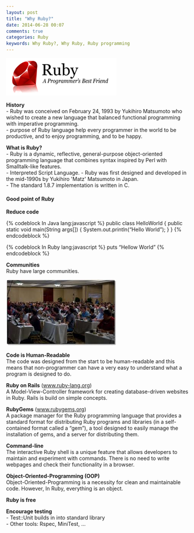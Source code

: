 ```yaml
---
layout: post
title: "Why Ruby?"
date: 2014-06-28 00:07
comments: true
categories: Ruby
keywords: Why Ruby?, Why Ruby, Ruby programming
---
```


<p>
  <img src="/images/logo_ruby.png" />
</p>

<p>
  <strong>History</strong><br/>
  - Ruby was conceived on February 24, 1993 by Yukihiro Matsumoto who wished to create a new language that balanced functional programming with imperative programming.<br/>
  - purpose of Ruby language help every programmer in the world to be productive, and to enjoy programming, and to be happy.
</p>

<p>
  <strong>What is Ruby?</strong><br/>
  - Ruby is a dynamic, reflective, general-purpose object-oriented programming language that combines syntax inspired by Perl with Smalltalk-like features.<br/>
  - Interpreted Script Language.
  - Ruby was first designed and developed in the mid-1990s by Yukihiro 'Matz' Matsumoto in Japan.<br/>
  - The standard 1.8.7 implementation is written in C.
</p>

<h4>Good point of Ruby</h4>

<p>
  <strong>Reduce code</strong>
</p>

{% codeblock In Java lang:javascript %}
public class HelloWorld {
  public static void main(String args[]) {
    System.out.println(“Hello World”);
  }
}
{% endcodeblock %}

{% codeblock In Ruby lang:javascript %}
puts “Hellow World”
{% endcodeblock %}

<p>
  <strong>Communities</strong><br/>
  Ruby have large communities.
</p>

<p>
  <img src="/images/ruby_communities.png" />
</p>

<p>
  <strong>Code is Human-Readable</strong><br/>
  The code was designed from the start to be human-readable and this means that non-programmer can have a very easy to understand what a program is designed to do.
</p>

<p>
  <strong>Ruby on Rails</strong> (<a href="https://www.ruby-lang.org/en/" target="_blank">www.ruby-lang.org</a>)<br/>
  A Model-View-Controller framework for creating database-driven websites in Ruby. Rails is build on simple concepts.
</p>

<p>
  <strong>RubyGems</strong> (<a href="https://rubygems.org/" target="_blank">www.rubygems.org</a>)<br/>
  A package manager for the Ruby programming language that provides a standard format for distributing Ruby programs and libraries (in a self-contained format called a “gem”), a tool designed to easily manage the installation of gems, and a server for distributing them.
</p>

<p>
  <strong>Command-line</strong><br/>
  The interactive Ruby shell is a unique feature that allows developers to maintain and experiment with commands. There is no need to write webpages and check their functionality in a browser. 
</p>

<p>
  <strong>Object-Oriented-Programming (OOP)</strong><br/>
  Object-Oriented-Programming is a necessity for clean and maintainable code. However, In Ruby, everything is an object.
</p>

<p>
  <strong>Ruby is free</strong>
</p>

<p>
  <strong>Encourage testing</strong><br/>
  - Test::Unit builds in into standard library<br/>
  - Other tools: Rspec, MiniTest, ...
</p>